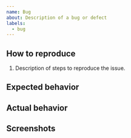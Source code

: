 ```yaml
---
name: Bug
about: Description of a bug or defect
labels:
  - bug
---
```


<!-- description of the issue, please including any relevant information:
  - version
  - environment
  - component
  - error logs
  - stack trace -->

## How to reproduce

1. Description of steps to reproduce the issue.

## Expected behavior

<!-- description of what you expected to happen. -->

## Actual behavior

<!-- description of what actually happened. -->

## Screenshots

<!-- images showing the issue, if needed -->
